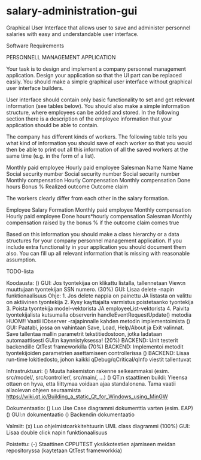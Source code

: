 # salary-administration-gui
Graphical User Interface that allows user to save and administer personnel salaries with easy and understandable user interface.

Software Requirements

PERSONNELL MANAGEMENT APPLICATION

Your task is to design and implement a company personnel management
application. Design your application so that the UI part can be replaced easily. You
should make a simple graphical user interface without graphical user interface builders. 

User interface should contain only basic functionality to set and get relevant information 
(see tables below). You should also make a simple information structure, where employees can 
be added and stored. In the following section there is a description of the employee 
information that your application should be able to contain.

The company has different kinds of workers. The following table tells you what kind
of information you should save of each worker so that you would then be able to
print out all this information of all the saved workers at the same time (e.g. in the
form of a list).

Monthly paid employee Hourly paid employee Salesman
Name                            Name                                    Name
Social security number          Social security number 			Social security number
Monthly compensation            Hourly Compensation 			Monthly compensation
                                Done hours                              Bonus % 
                                                                        Realized outcome
                                                                        Outcome claim

The workers clearly differ from each other in the salary formation.

Employee                        Salary Formation
Monthly paid employee           Monthly compensation
Hourly paid employee            Done hours*hourly compensation
Salesman                        Monthly compensation raised by the bonus % if the 
                                outcome claim comes true

Based on this information you should make a class hierarchy or a data structures
for your company personnel management application. If you include extra
functionality in your application you should document them also.
You can fill up all relevant information that is missing with reasonable assumption.



TODO-lista

Koodausta:
    () GUI: Jos tyontekijaa on klikattu listalla, tallennetaan View:n muuttujaan tyontekijan SSN numero.
    (30%) GUI: Lisaa delete -napin funktionaalisuus
            Ohje:
            1. Jos delete nappia on painettu JA listasta on valittu on aktiivinen tyontekija
            2. Kysy kayttajalta varmistus poistetaanko tyontekija
            3. Poista tyontekija model-vektorista JA employeeList-vektorista
            4. Paivita tyontekijalista kutsumalla observerin handleEventRequestUpdate() metodia
            HUOM!! Vaatii IObserver -rajapinnalle kahden metodin implementoimista
    () GUI: Paatabi, jossa on vahintaan Save, Load, Help/About ja Exit valinnat. Save tallentaa
            mallin parametrit tekstitiedostoon, jotka ladataan automaattisesti GUI:n kaynnistyksessa!
    (20%) BACKEND: Unit testerit backendille QtTest frameworkilla
    (70%) BACKEND: Implementoi metodit tyontekijoiden parametrien asettamiseen controllerissa
    () BACKEND: Lisaa run-time lokitiedosto, johon kaikki qDebug/qCritical/qInfo viestit tallentuvat

Infrastruktuuri:
    () Muuta hakemiston rakenne selkeammaksi (esim. src/model/, src/controller/, src/main/, ...)
    () QT:n staattinen buildi: Yleensa ottaen on hyva, etta liittymaa voidaan ajaa standalonena. Tama
        vaatii allaolevan ohjeen seuraamista
        https://wiki.qt.io/Building_a_static_Qt_for_Windows_using_MinGW

Dokumentaatio:
    () Luo Use Case diagrammi dokumenttia varten (esim. EAP)
    () GUI:n dokumentaatio
    () Backendin dokumentaatio

Valmiit:
    (x) Luo ohjelmistoarkkitehtuurin UML class diagrammi
	(100%) GUI: Lisaa double click napin funktionaalisuus

Poistettu:
    (-) Staattinen CPPUTEST yksikkotestien ajamiseen meidan repositoryssa (kaytetaan QtTest frameworkkia)
